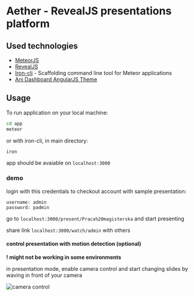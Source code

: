 # Aether - RevealJS presentations platform

## Used technologies

* [MeteorJS](https://www.meteor.com/)
* [RevealJS](https://github.com/hakimel/reveal.js/)
* [Iron-cli](https://github.com/iron-meteor/iron-cli) - Scaffolding command line tool for Meteor applications
* [Ani Dashboard AngularJS Theme](https://github.com/start-angular/ani-theme)

## Usage

To run application on your local machine:

```bash
cd app
meteor
```
or with iron-cli, in main directory:
```
iron
```

app should be avaiable on ```localhost:3000```

### demo
login with this credentials to checkout account with sample presentation:
```
username: admin
password: padmin
```

go to ```localhost:3000/present/Praca%20magisterska```
and start presenting

share link ```localhost:3000/watch/admin``` with others

#### control presentation with motion detection (optional)
**! might not be working in some environments**

in presentation mode, enable camera control and start changing slides by waving in front of your camera


![camera control](https://cloud.githubusercontent.com/assets/5686014/18365421/ecc971bc-7612-11e6-8350-9415a109383c.png)


